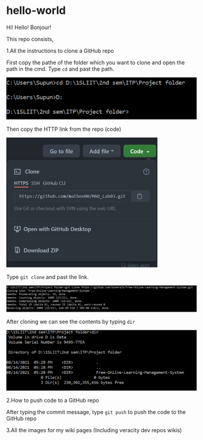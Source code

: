 # hello-world
Hi! Hello! Bonjour!

This repo consists,

1.All the instructions to clone a GitHub repo

  First copy the pathe of the folder which you want to clone and open the path in the cmd.
  Type `cd` and past the path.
  
  <img src = "https://github.com/mathee00/hello-world/blob/main/Images%20of%20GitHub%20cloning/Config%20path.PNG" width = "700">
  
  Then copy the HTTP link from the repo (code)
  
  <img src = "https://github.com/mathee00/hello-world/blob/main/Images%20of%20GitHub%20cloning/Copying%20the%20Repo%20link.PNG" width = "400">
  
  Type `git clone` and past the link.
  
  <img src = "https://github.com/mathee00/hello-world/blob/main/Images%20of%20GitHub%20cloning/Cloning%20the%20folder.PNG" width = "900">
 
  
  After cloning we can see the contents by typing `dir`
  
  <img src = "https://github.com/mathee00/hello-world/blob/main/Images%20of%20GitHub%20cloning/Viewing%20the%20content.PNG" width = "700">

2.How to push code to a GitHub repo

  After typing the commit message, type `git push` to push the code to the GitHub repo

3.All the images for my wiki pages (Including veracity dev repos wikis)

